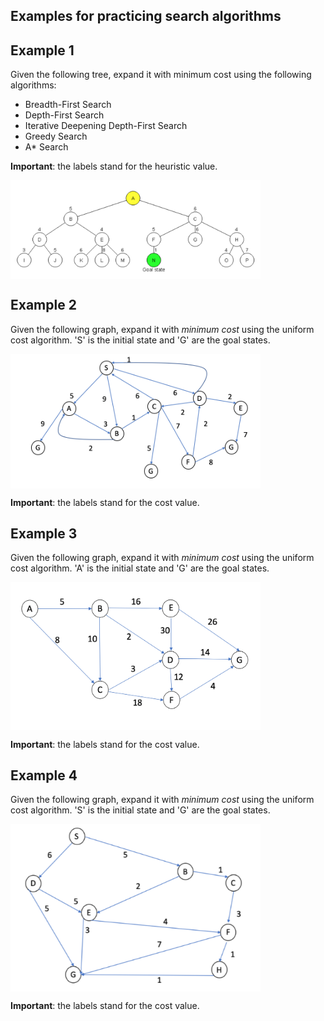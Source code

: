 ## Examples for practicing search algorithms

## Example 1
Given the following tree, expand it with minimum cost using the following algorithms: 

- Breadth-First Search 
- Depth-First Search
- Iterative Deepening Depth-First Search
- Greedy Search 
- A* Search

**Important**: the labels stand for the heuristic value.

<img align="center" src="tree1.png" width="400">

## Example 2
Given the following graph, expand it with *minimum cost* using the uniform cost algorithm. 'S' is the initial state and 'G' are the goal states. 

<img align="center" src="graph2.png" width="400">

**Important**: the labels stand for the cost value.

## Example 3
Given the following graph, expand it with *minimum cost* using the uniform cost algorithm. 'A' is the initial state and 'G' are the goal states. 

<img align="center" src="graph3.png" width="400">

**Important**: the labels stand for the cost value.

## Example 4
Given the following graph, expand it with *minimum cost* using the uniform cost algorithm. 'S' is the initial state and 'G' are the goal states. 

<img align="center" src="graph4.png" width="400">

**Important**: the labels stand for the cost value.
